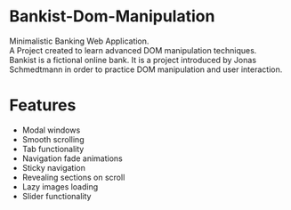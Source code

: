 # Bankist-Dom-Manipulation
Minimalistic Banking Web Application.  <br>  A Project created to learn advanced DOM manipulation techniques.  <br>  Bankist is a fictional online bank. It is a project introduced by Jonas Schmedtmann in order to practice DOM manipulation and user interaction.

# Features
* Modal windows
* Smooth scrolling
* Tab functionality
* Navigation fade animations
* Sticky navigation
* Revealing sections on scroll
* Lazy images loading
* Slider functionality
